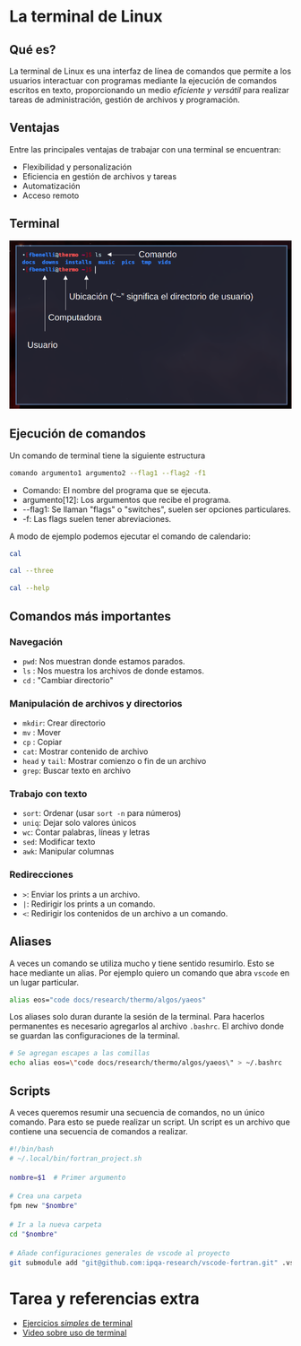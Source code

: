 # La terminal de Linux

## Qué es?

La terminal de Linux es una interfaz de línea de comandos que permite a los
usuarios interactuar con programas mediante la ejecución de comandos
escritos en texto, proporcionando un medio _eficiente y versátil_ para
realizar tareas de administración, gestión de archivos y programación.

## Ventajas

Entre las principales ventajas de trabajar con una terminal se encuentran:

- Flexibilidad y personalización
- Eficiencia en gestión de archivos y tareas
- Automatización
- Acceso remoto

## Terminal

![Terminal](figs/term_1.png)

## Ejecución de comandos

Un comando de terminal tiene la siguiente estructura

```bash
comando argumento1 argumento2 --flag1 --flag2 -f1
```
- Comando: El nombre del programa que se ejecuta.
- argumento[12]: Los argumentos que recibe el programa.
- --flag1: Se llaman "flags" o "switches", suelen ser opciones particulares.
- -f: Las flags suelen tener abreviaciones.


A modo de ejemplo podemos ejecutar el comando de calendario:

```bash
cal
```

```bash
cal --three
```

```bash
cal --help
```

## Comandos más importantes

### Navegación
- `pwd`: Nos muestran donde estamos parados.
- `ls` : Nos muestra los archivos de donde estamos.
- `cd` : "Cambiar directorio"

### Manipulación de archivos y directorios
- `mkdir`: Crear directorio
- `mv` : Mover
- `cp` : Copiar
- `cat`: Mostrar contenido de archivo
- `head` y `tail`: Mostrar comienzo o fin de un archivo
- `grep`: Buscar texto en archivo

### Trabajo con texto
- `sort`: Ordenar (usar `sort -n` para números)
- `uniq`: Dejar solo valores únicos
- `wc`: Contar palabras, líneas y letras
- `sed`: Modificar texto
- `awk`: Manipular columnas

### Redirecciones
- `>`: Enviar los prints a un archivo.
- `|`: Redirigir los prints a un comando.
- `<`: Redirigir los contenidos de un archivo a un comando.

## Aliases
A veces un comando se utiliza mucho y tiene sentido resumirlo. Esto se hace
mediante un alias. Por ejemplo quiero un comando que abra `vscode` en un lugar
particular.

```bash
alias eos="code docs/research/thermo/algos/yaeos"
```

Los aliases solo duran durante la sesión de la terminal. Para hacerlos permanentes
es necesario agregarlos al archivo `.bashrc`. El archivo donde se guardan
las configuraciones de la terminal.

```bash
# Se agregan escapes a las comillas
echo alias eos=\"code docs/research/thermo/algos/yaeos\" > ~/.bashrc
```

## Scripts
A veces queremos resumir una secuencia de comandos, no un único comando.
Para esto se puede realizar un script. Un script es un archivo que contiene
una secuencia de comandos a realizar.

```bash
#!/bin/bash
# ~/.local/bin/fortran_project.sh

nombre=$1  # Primer argumento

# Crea una carpeta 
fpm new "$nombre"

# Ir a la nueva carpeta
cd "$nombre"

# Añade configuraciones generales de vscode al proyecto
git submodule add "git@github.com:ipqa-research/vscode-fortran.git" .vscode
```

# Tarea y referencias extra

- [Ejercicios *simples* de terminal](https://linuxjourney.com/lesson/the-shell)
- [Video sobre uso de terminal](https://www.youtube.com/watch?v=W4gE8k2RE_s&t=1581s)
